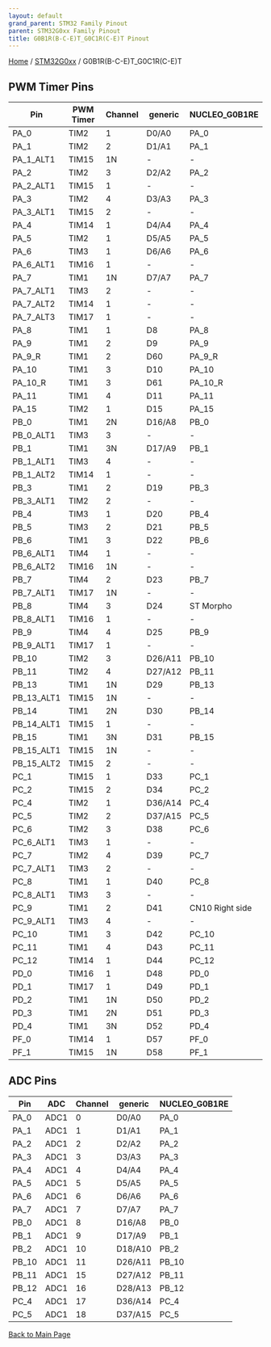 ```yaml
---
layout: default
grand_parent: STM32 Family Pinout
parent: STM32G0xx Family Pinout
title: G0B1R(B-C-E)T_G0C1R(C-E)T Pinout
---
```


[Home](../../index.md) / [STM32G0xx](../index.md) / G0B1R(B-C-E)T_G0C1R(C-E)T

## PWM Timer Pins

| Pin | PWM Timer | Channel | generic | NUCLEO_G0B1RE |
| --- | --- | --- | --- | --- |
| PA_0 | TIM2 | 1 | D0/A0 | PA_0 |
| PA_1 | TIM2 | 2 | D1/A1 | PA_1 |
| PA_1_ALT1 | TIM15 | 1N | - | - |
| PA_2 | TIM2 | 3 | D2/A2 | PA_2 |
| PA_2_ALT1 | TIM15 | 1 | - | - |
| PA_3 | TIM2 | 4 | D3/A3 | PA_3 |
| PA_3_ALT1 | TIM15 | 2 | - | - |
| PA_4 | TIM14 | 1 | D4/A4 | PA_4 |
| PA_5 | TIM2 | 1 | D5/A5 | PA_5 |
| PA_6 | TIM3 | 1 | D6/A6 | PA_6 |
| PA_6_ALT1 | TIM16 | 1 | - | - |
| PA_7 | TIM1 | 1N | D7/A7 | PA_7 |
| PA_7_ALT1 | TIM3 | 2 | - | - |
| PA_7_ALT2 | TIM14 | 1 | - | - |
| PA_7_ALT3 | TIM17 | 1 | - | - |
| PA_8 | TIM1 | 1 | D8 | PA_8 |
| PA_9 | TIM1 | 2 | D9 | PA_9 |
| PA_9_R | TIM1 | 2 | D60 | PA_9_R |
| PA_10 | TIM1 | 3 | D10 | PA_10 |
| PA_10_R | TIM1 | 3 | D61 | PA_10_R |
| PA_11 | TIM1 | 4 | D11 | PA_11 |
| PA_15 | TIM2 | 1 | D15 | PA_15 |
| PB_0 | TIM1 | 2N | D16/A8 | PB_0 |
| PB_0_ALT1 | TIM3 | 3 | - | - |
| PB_1 | TIM1 | 3N | D17/A9 | PB_1 |
| PB_1_ALT1 | TIM3 | 4 | - | - |
| PB_1_ALT2 | TIM14 | 1 | - | - |
| PB_3 | TIM1 | 2 | D19 | PB_3 |
| PB_3_ALT1 | TIM2 | 2 | - | - |
| PB_4 | TIM3 | 1 | D20 | PB_4 |
| PB_5 | TIM3 | 2 | D21 | PB_5 |
| PB_6 | TIM1 | 3 | D22 | PB_6 |
| PB_6_ALT1 | TIM4 | 1 | - | - |
| PB_6_ALT2 | TIM16 | 1N | - | - |
| PB_7 | TIM4 | 2 | D23 | PB_7 |
| PB_7_ALT1 | TIM17 | 1N | - | - |
| PB_8 | TIM4 | 3 | D24 | ST Morpho |
| PB_8_ALT1 | TIM16 | 1 | - | - |
| PB_9 | TIM4 | 4 | D25 | PB_9 |
| PB_9_ALT1 | TIM17 | 1 | - | - |
| PB_10 | TIM2 | 3 | D26/A11 | PB_10 |
| PB_11 | TIM2 | 4 | D27/A12 | PB_11 |
| PB_13 | TIM1 | 1N | D29 | PB_13 |
| PB_13_ALT1 | TIM15 | 1N | - | - |
| PB_14 | TIM1 | 2N | D30 | PB_14 |
| PB_14_ALT1 | TIM15 | 1 | - | - |
| PB_15 | TIM1 | 3N | D31 | PB_15 |
| PB_15_ALT1 | TIM15 | 1N | - | - |
| PB_15_ALT2 | TIM15 | 2 | - | - |
| PC_1 | TIM15 | 1 | D33 | PC_1 |
| PC_2 | TIM15 | 2 | D34 | PC_2 |
| PC_4 | TIM2 | 1 | D36/A14 | PC_4 |
| PC_5 | TIM2 | 2 | D37/A15 | PC_5 |
| PC_6 | TIM2 | 3 | D38 | PC_6 |
| PC_6_ALT1 | TIM3 | 1 | - | - |
| PC_7 | TIM2 | 4 | D39 | PC_7 |
| PC_7_ALT1 | TIM3 | 2 | - | - |
| PC_8 | TIM1 | 1 | D40 | PC_8 |
| PC_8_ALT1 | TIM3 | 3 | - | - |
| PC_9 | TIM1 | 2 | D41 | CN10 Right side |
| PC_9_ALT1 | TIM3 | 4 | - | - |
| PC_10 | TIM1 | 3 | D42 | PC_10 |
| PC_11 | TIM1 | 4 | D43 | PC_11 |
| PC_12 | TIM14 | 1 | D44 | PC_12 |
| PD_0 | TIM16 | 1 | D48 | PD_0 |
| PD_1 | TIM17 | 1 | D49 | PD_1 |
| PD_2 | TIM1 | 1N | D50 | PD_2 |
| PD_3 | TIM1 | 2N | D51 | PD_3 |
| PD_4 | TIM1 | 3N | D52 | PD_4 |
| PF_0 | TIM14 | 1 | D57 | PF_0 |
| PF_1 | TIM15 | 1N | D58 | PF_1 |


## ADC Pins

| Pin | ADC | Channel | generic | NUCLEO_G0B1RE |
| --- | --- | --- | --- | --- |
| PA_0 | ADC1 | 0 | D0/A0 | PA_0 |
| PA_1 | ADC1 | 1 | D1/A1 | PA_1 |
| PA_2 | ADC1 | 2 | D2/A2 | PA_2 |
| PA_3 | ADC1 | 3 | D3/A3 | PA_3 |
| PA_4 | ADC1 | 4 | D4/A4 | PA_4 |
| PA_5 | ADC1 | 5 | D5/A5 | PA_5 |
| PA_6 | ADC1 | 6 | D6/A6 | PA_6 |
| PA_7 | ADC1 | 7 | D7/A7 | PA_7 |
| PB_0 | ADC1 | 8 | D16/A8 | PB_0 |
| PB_1 | ADC1 | 9 | D17/A9 | PB_1 |
| PB_2 | ADC1 | 10 | D18/A10 | PB_2 |
| PB_10 | ADC1 | 11 | D26/A11 | PB_10 |
| PB_11 | ADC1 | 15 | D27/A12 | PB_11 |
| PB_12 | ADC1 | 16 | D28/A13 | PB_12 |
| PC_4 | ADC1 | 17 | D36/A14 | PC_4 |
| PC_5 | ADC1 | 18 | D37/A15 | PC_5 |


[Back to Main Page](../../index.md)
